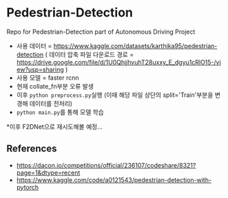 # Pedestrian-Detection
Repo for Pedestrian-Detection part of Autonomous Driving Project

- 사용 데이터 = https://www.kaggle.com/datasets/karthika95/pedestrian-detection 
( 데이터 압축 파일 다운로드 경로 = https://drive.google.com/file/d/1U0QhjjhvuhT28uxxy_E_dgyu1cRlO15-/view?usp=sharing )
- 사용 모델 = faster rcnn
- 현재 collate_fn부분 오류 발생
- 이후 `python preprocess.py`실행 (이때 해당 파일 상단의 split='Train'부분을 변경해 데이터를 전처리)
- `python main.py`를 통해 모델 학습

*이후 F2DNet으로 재시도해볼 예정...

## References
- https://dacon.io/competitions/official/236107/codeshare/8321?page=1&dtype=recent
- https://www.kaggle.com/code/a0121543/pedestrian-detection-with-pytorch